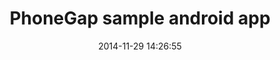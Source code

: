 ---
layout: post
title:  "PhoneGap sample android app"
date:   2014-11-29 14:26:55
tags: [Mobile, PhoneGap]
full_name: Adobe-Marketing-Cloud/app-sample-android-phonegap
---